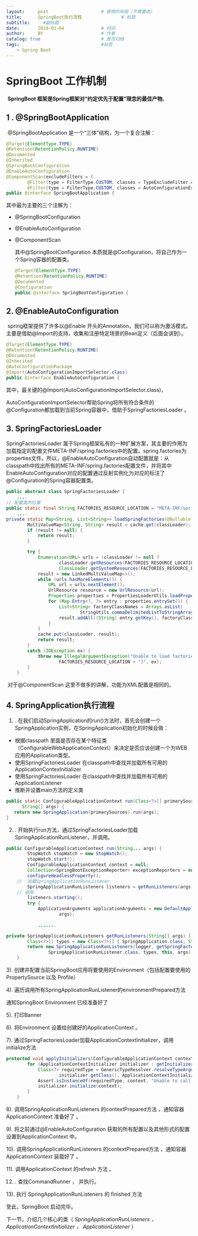 ```yaml
---
layout:     post                    # 使用的布局（不需要改）
title:      SpringBoot执行流程               # 标题 
subtitle:     #副标题
date:       2019-01-04              # 时间
author:     BY                      # 作者
catalog: true                       # 是否归档
tags:                               #标签
    - Spring Boot
---
```

# SpringBoot 工作机制
​          **SpringBoot 框架是Spring框架对“约定优先于配置”理念的最佳产物**。

## 1 . @SpringBootApplication

​      @SpringBootApplication 是一个“三体”结构，为一个复合注解：

```java
@Target(ElementType.TYPE)
@Retention(RetentionPolicy.RUNTIME)
@Documented
@Inherited
@SpringBootConfiguration
@EnableAutoConfiguration
@ComponentScan(excludeFilters = {
		@Filter(type = FilterType.CUSTOM, classes = TypeExcludeFilter.class),
		@Filter(type = FilterType.CUSTOM, classes = AutoConfigurationExcludeFilter.class) })
public @interface SpringBootApplication {
```

其中最为主要的三个注解为： 

* @SpringBootConfiguration

* @EnableAutoConfiguration

* @ComponentScan   

  其中@SpringBootConfiguration 本质就是@Configuration，将自己作为一个Spring容器的配置类。

  ```java
  @Target(ElementType.TYPE)
  @Retention(RetentionPolicy.RUNTIME)
  @Documented
  @Configuration
  public @interface SpringBootConfiguration {
  ```

  

## 2. @EnableAutoConfiguration

​	spring框架提供了许多以@Enable 开头的Annotation，我们可以称为激活模式。主要是借助@Import的支持，收集和注册特定场景的Bean定义（后面会讲到）。

```java
@Target(ElementType.TYPE)
@Retention(RetentionPolicy.RUNTIME)
@Documented
@Inherited
@AutoConfigurationPackage
@Import(AutoConfigurationImportSelector.class)
public @interface EnableAutoConfiguration {
```

其中，最关键的@Import(AutoConfigurationImportSelector.class)，

AutoConfigurationImportSelector帮助Spring将所有符合条件的@Configuration都加载到当前Spring容器中，借助于SpringFactoriesLoader 。

## 3. SpringFactoriesLoader 

   SpringFactoriesLoader 属于Spring框架私有的一种扩展方案，其主要的作用为加载指定的配置文件META-INF/spring.factories中的配置。spring.factories为properties文件。所以，@EnableAutoConfiguration自动配置就是：从classpath中找出所有的META-INF/spring.factories配置文件，并将其中EnableAutoConfiguration对应的配置通过反射实例化为对应的标注了@Configuration的Spring容器配置类。



```java
public abstract class SpringFactoriesLoader {
    ....
// 配置类的位置
public static final String FACTORIES_RESOURCE_LOCATION = "META-INF/spring.factories";
	....
private static Map<String, List<String>> loadSpringFactories(@Nullable ClassLoader classLoader) {
		MultiValueMap<String, String> result = cache.get(classLoader);
		if (result != null) {
			return result;
		}

		try {
			Enumeration<URL> urls = (classLoader != null ?
					classLoader.getResources(FACTORIES_RESOURCE_LOCATION) :
					ClassLoader.getSystemResources(FACTORIES_RESOURCE_LOCATION));
			result = new LinkedMultiValueMap<>();
			while (urls.hasMoreElements()) {
				URL url = urls.nextElement();
				UrlResource resource = new UrlResource(url);
				Properties properties = PropertiesLoaderUtils.loadProperties(resource);
				for (Map.Entry<?, ?> entry : properties.entrySet()) {
					List<String> factoryClassNames = Arrays.asList(
							StringUtils.commaDelimitedListToStringArray((String) entry.getValue()));	// 得到所有配置的全路径类名
					result.addAll((String) entry.getKey(), factoryClassNames);
				}
			}
			cache.put(classLoader, result);
			return result;
		}
		catch (IOException ex) {
			throw new IllegalArgumentException("Unable to load factories from location [" +
					FACTORIES_RESOURCE_LOCATION + "]", ex);
		}
	}
```



​	对于@ComponentScan    这里不做多的讲解，功能为XML配置是相同的。

## 4. SpringApplication执行流程

1) .    在我们启动SpringApplication的run()方法时，首先会创建一个SpringApplication实例，在SpringApplication初始化的时候会做：

* 根据classpath 里面是否存在某个特征类（ConfigurableWebApplicationContext）来决定是否应该创建一个为WEB应用的Application类型。
* 使用SpringFactoriesLoader 在classpath中查找并加载所有可用的ApplicationContexInitializer 
* 使用SpringFactoriesLoader 在classpath中查找并加载所有可用的ApplicationListener
* 推断并设置main方法的定义类



```java
public static ConfigurableApplicationContext run(Class<?>[] primarySources,
      String[] args) {
   return new SpringApplication(primarySources).run(args);
}
```





2) .  开始执行run方法，通过SpringFactoriesLoader加载SpringApplicationRunListener，并调用。

```java
public ConfigurableApplicationContext run(String... args) {
		StopWatch stopWatch = new StopWatch();
		stopWatch.start();
		ConfigurableApplicationContext context = null;
		Collection<SpringBootExceptionReporter> exceptionReporters = new ArrayList<>();
		configureHeadlessProperty();
    //  加载SpringApplicationRunListener
		SpringApplicationRunListeners listeners = getRunListeners(args);
    // 调用
		listeners.starting();
		try {
			ApplicationArguments applicationArguments = new DefaultApplicationArguments(
					args);
            
            .......
```

```java
private SpringApplicationRunListeners getRunListeners(String[] args) {
		Class<?>[] types = new Class<?>[] { SpringApplication.class, String[].class };
		return new SpringApplicationRunListeners(logger, getSpringFactoriesInstances(
				SpringApplicationRunListener.class, types, this, args));
	}
```

3). 创建并配置当前SpringBoot应用将要使用的Environment（包括配置要使用的PropertySource 以及 Profile）

4). 遍历调用所有SpringApplicationRunListener的environmentPrepared方法

通知SpringBoot     Environment 已经准备好了 

5). 打印Banner

6). 将Environment  设置给创建好的ApplicationContext 。

7). 通过SpringFactoriesLoader加载ApplicationContextInitializer，调用initialize方法

```java
protected void applyInitializers(ConfigurableApplicationContext context) {
		for (ApplicationContextInitializer initializer : getInitializers()) {
			Class<?> requiredType = GenericTypeResolver.resolveTypeArgument(
					initializer.getClass(), ApplicationContextInitializer.class);
			Assert.isInstanceOf(requiredType, context, "Unable to call initializer.");
			initializer.initialize(context);
		}
	}
```

8). 调用SpringApplicationRunListeners 的contextPrepared方法 ，通知容器ApplicationContext 准备好了 。

9). 将之前通过@EnableAutoConfiguration 获取的所有配置以及其他形式的配置设置到ApplicationContext 中。

10). 调用SpringApplicationRunListeners 的contextPrepared方法 ，通知容器ApplicationContext 装载好了 。

11). 调用ApplicationContext 的refresh 方法 。 

12) .  查找CommandRunner ， 并执行。

13). 执行 SpringApplicationRunListeners  的 finished 方法 

至此，SpringBoot 启动完毕。



下一节，介绍几个核心的类（ *SpringApplicationRunListeners  ，ApplicationContextInitializer ， ApplicationListener* ）

